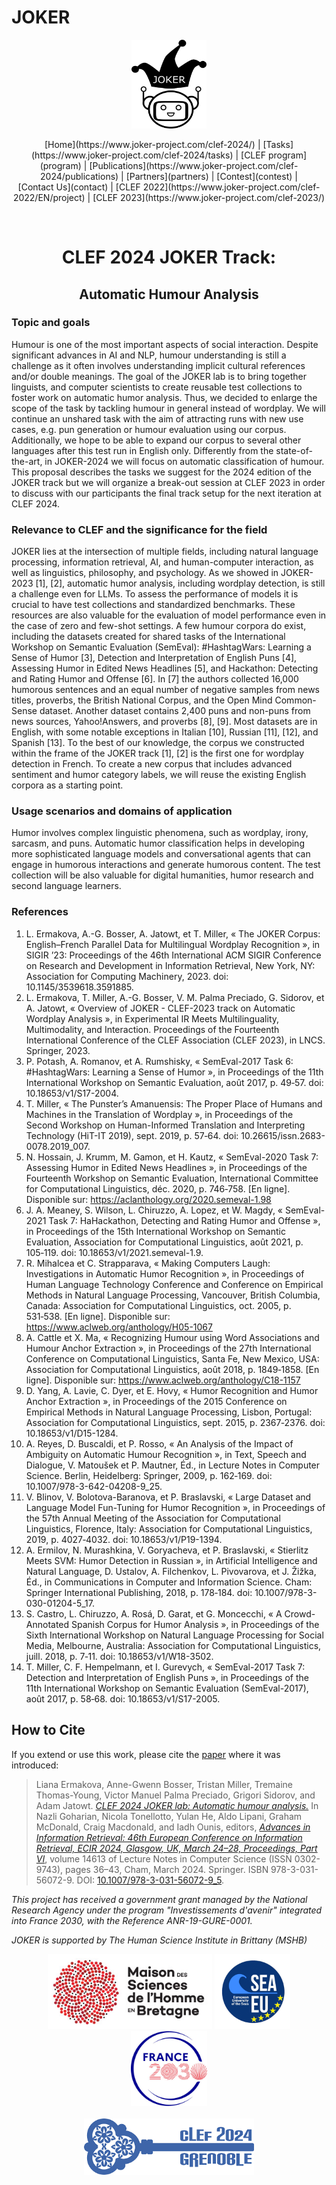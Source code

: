 
# JOKER
<p align="center">
  <img src="./img/joker.png" width="120" height="142">
</p>

<p align="center" style="text-wrap: balance">
[Home](https://www.joker-project.com/clef-2024/) | [Tasks](https://www.joker-project.com/clef-2024/tasks) | [CLEF&nbsp;program](program) | [Publications](https://www.joker-project.com/clef-2024/publications) | [Partners](partners) | [Contest](contest) | [Contact&nbsp;Us](contact) | [CLEF&nbsp;2022](https://www.joker-project.com/clef-2022/EN/project) | [CLEF&nbsp;2023](https://www.joker-project.com/clef-2023/)
</p>

<br>
  <h1 align="center">CLEF 2024 JOKER Track:</h1>
  <h2 align="center">Automatic Humour Analysis</h2> 

### Topic and goals
Humour is one of the most important aspects of social interaction. Despite significant advances in AI and NLP, humour understanding is still a challenge as it often involves understanding implicit cultural references and/or double meanings. The goal of the JOKER lab is to bring together linguists, and computer scientists to create reusable test collections to foster work on automatic humor analysis. Thus, we decided to enlarge the scope of the task by tackling humour in general instead of wordplay. We will continue an unshared task with the aim of attracting runs with new use cases, e.g. pun generation or humour evaluation using our corpus. Additionally, we hope to be able to expand our corpus to several other languages after this test run in English only. Differently from the state-of-the-art, in JOKER-2024 we will focus on automatic classification of humour. This proposal describes the tasks we suggest for the 2024 edition of the JOKER track but we will organize a break-out session at CLEF 2023 in order to discuss with our participants the final track setup for the next iteration at CLEF 2024.

### Relevance to CLEF and the significance for the field
JOKER lies at the intersection of multiple fields, including natural language processing, information retrieval, AI, and human-computer interaction, as well as linguistics, philosophy, and psychology. As we showed in JOKER-2023 [1], [2], automatic humor analysis, including wordplay detection, is still a challenge even for LLMs. To assess the performance of models it is crucial to have test collections and standardized benchmarks. These resources are also valuable for the evaluation of model performance even in the case of zero and few-shot settings. A few humour corpora do exist, including the datasets created for shared tasks of the International Workshop on Semantic Evaluation (SemEval): #HashtagWars: Learning a Sense of Humor [3], Detection and Interpretation of English Puns [4], Assessing Humor in Edited News Headlines [5], and Hackathon: Detecting and Rating Humor and Offense [6]. In [7] the authors collected 16,000 humorous sentences and an equal number of negative samples from news titles, proverbs, the British National Corpus, and the Open Mind Common-Sense dataset. Another dataset contains 2,400 puns and non-puns from news sources, Yahoo!Answers, and proverbs [8], [9]. Most datasets are in English, with some notable exceptions in Italian [10], Russian [11], [12], and Spanish [13]. To the best of our knowledge, the corpus we constructed within the frame of the JOKER track [1], [2] is the first one for wordplay detection in French. To create a new corpus that includes advanced sentiment and humor category labels, we will reuse the existing English corpora as a starting point. 

### Usage scenarios and domains of application
Humor involves complex linguistic phenomena, such as wordplay, irony, sarcasm, and puns. Automatic humor classification helps in developing more sophisticated language models and conversational agents that can engage in humorous interactions and generate humorous content. The test collection will be also valuable for digital humanities, humor research and second language learners.
<br>

### References
1.   L. Ermakova, A.-G. Bosser, A. Jatowt, et T. Miller, « The JOKER Corpus: English–French Parallel Data for Multilingual Wordplay Recognition », in SIGIR ’23: Proceedings of the 46th International ACM SIGIR Conference on Research and Development in Information Retrieval, New York, NY: Association for Computing Machinery, 2023. doi: 10.1145/3539618.3591885.
2.   L. Ermakova, T. Miller, A.-G. Bosser, V. M. Palma Preciado, G. Sidorov, et A. Jatowt, « Overview of JOKER - CLEF-2023 track on Automatic Wordplay Analysis », in Experimental IR Meets Multilinguality, Multimodality, and Interaction. Proceedings of the Fourteenth International Conference of the CLEF Association (CLEF 2023), in LNCS. Springer, 2023.
3.   P. Potash, A. Romanov, et A. Rumshisky, « SemEval-2017 Task 6: #HashtagWars: Learning a Sense of Humor », in Proceedings of the 11th International Workshop on Semantic Evaluation, août 2017, p. 49‑57. doi: 10.18653/v1/S17-2004.
4.   T. Miller, « The Punster’s Amanuensis: The Proper Place of Humans and Machines in the Translation of Wordplay », in Proceedings of the Second Workshop on Human-Informed Translation and Interpreting Technology (HiT-IT 2019), sept. 2019, p. 57‑64. doi: 10.26615/issn.2683-0078.2019_007.
5.   N. Hossain, J. Krumm, M. Gamon, et H. Kautz, « SemEval-2020 Task 7: Assessing Humor in Edited News Headlines », in Proceedings of the Fourteenth Workshop on Semantic Evaluation, International Committee for Computational Linguistics, déc. 2020, p. 746‑758. [En ligne]. Disponible sur: https://aclanthology.org/2020.semeval-1.98
6.   J. A. Meaney, S. Wilson, L. Chiruzzo, A. Lopez, et W. Magdy, « SemEval-2021 Task 7: HaHackathon, Detecting and Rating Humor and Offense », in Proceedings of the 15th International Workshop on Semantic Evaluation, Association for Computational Linguistics, août 2021, p. 105‑119. doi: 10.18653/v1/2021.semeval-1.9.
7.   R. Mihalcea et C. Strapparava, « Making Computers Laugh: Investigations in Automatic Humor Recognition », in Proceedings of Human Language Technology Conference and Conference on Empirical Methods in Natural Language Processing, Vancouver, British Columbia, Canada: Association for Computational Linguistics, oct. 2005, p. 531‑538. [En ligne]. Disponible sur: https://www.aclweb.org/anthology/H05-1067
8.   A. Cattle et X. Ma, « Recognizing Humour using Word Associations and Humour Anchor Extraction », in Proceedings of the 27th International Conference on Computational Linguistics, Santa Fe, New Mexico, USA: Association for Computational Linguistics, août 2018, p. 1849‑1858. [En ligne]. Disponible sur: https://www.aclweb.org/anthology/C18-1157
9.   D. Yang, A. Lavie, C. Dyer, et E. Hovy, « Humor Recognition and Humor Anchor Extraction », in Proceedings of the 2015 Conference on Empirical Methods in Natural Language Processing, Lisbon, Portugal: Association for Computational Linguistics, sept. 2015, p. 2367‑2376. doi: 10.18653/v1/D15-1284.
10. A. Reyes, D. Buscaldi, et P. Rosso, « An Analysis of the Impact of Ambiguity on Automatic Humour Recognition », in Text, Speech and Dialogue, V. Matoušek et P. Mautner, Éd., in Lecture Notes in Computer Science. Berlin, Heidelberg: Springer, 2009, p. 162‑169. doi: 10.1007/978-3-642-04208-9_25.
11. V. Blinov, V. Bolotova-Baranova, et P. Braslavski, « Large Dataset and Language Model Fun-Tuning for Humor Recognition », in Proceedings of the 57th Annual Meeting of the Association for Computational Linguistics, Florence, Italy: Association for Computational Linguistics, 2019, p. 4027‑4032. doi: 10.18653/v1/P19-1394.
12. A. Ermilov, N. Murashkina, V. Goryacheva, et P. Braslavski, « Stierlitz Meets SVM: Humor Detection in Russian », in Artificial Intelligence and Natural Language, D. Ustalov, A. Filchenkov, L. Pivovarova, et J. Žižka, Éd., in Communications in Computer and Information Science. Cham: Springer International Publishing, 2018, p. 178‑184. doi: 10.1007/978-3-030-01204-5_17.
13. S. Castro, L. Chiruzzo, A. Rosá, D. Garat, et G. Moncecchi, « A Crowd-Annotated Spanish Corpus for Humor Analysis », in Proceedings of the Sixth International Workshop on Natural Language Processing for Social Media, Melbourne, Australia: Association for Computational Linguistics, juill. 2018, p. 7‑11. doi: 10.18653/v1/W18-3502.
14. T. Miller, C. F. Hempelmann, et I. Gurevych, « SemEval-2017 Task 7: Detection and Interpretation of English Puns », in Proceedings of the 11th International Workshop on Semantic Evaluation (SemEval-2017), août 2017, p. 58‑68. doi: 10.18653/v1/S17-2005.


## How to Cite
If you extend or use this work, please cite the [paper](https://link.springer.com/chapter/10.1007/978-3-031-13643-6_27) where it was introduced:

> Liana Ermakova, Anne-Gwenn Bosser, Tristan Miller, Tremaine Thomas-Young, Victor Manuel Palma Preciado, Grigori Sidorov, and Adam Jatowt. *[CLEF 2024 JOKER lab: Automatic humour analysis.](https://link.springer.com/content/pdf/10.1007/978-3-031-56072-9_5.pdf)* In Nazli Goharian, Nicola Tonellotto, Yulan He, Aldo Lipani, Graham McDonald, Craig Macdonald, and Iadh Ounis, editors, _[Advances in Information Retrieval: 46th European Conference on Information Retrieval, ECIR 2024, Glasgow, UK, March 24–28, Proceedings, Part VI](https://link.springer.com/book/10.1007/978-3-031-56072-9)_, volume 14613 of Lecture Notes in Computer Science (ISSN 0302-9743), pages 36–43, Cham, March 2024. Springer. ISBN 978-3-031-56072-9. DOI: [10.1007/978-3-031-56072-9_5](https://dx.doi.org/10.1007/978-3-031-56072-9_5).


<p>
<em>This project has received a government grant managed by the National Research Agency under the program "Investissements d'avenir" integrated into France 2030, with the Reference ANR-19-GURE-0001.</em>
</p>
<p>
<em>JOKER is supported by The Human Science Institute in Brittany (MSHB)</em>
</p>
<div align="center">
  <a href="https://www.mshb.fr"><img src="img/mshb.jpg" height="120"></a>
  <a href="https://sea-eu.org/?lang=fr"><img src="img/sea-eu.png" height="120"></a>
  <a href="https://www.gouvernement.fr/le-programme-d-investissements-d-avenir"><img src="img/Logotype France 2030.jpg" height="120"></a>
</div>
<br />
<div align="center">
  <a href="https://clef2022.clef-initiative.eu/index.php"><img src="img/clef2024.png" height="90"></a> 
</div>


